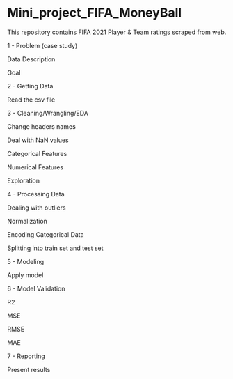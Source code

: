 # Mini_project_FIFA_MoneyBall
This repository contains FIFA 2021 Player & Team ratings scraped from web.

1 - Problem (case study)

Data Description

Goal


2 - Getting Data

Read the csv file


3 - Cleaning/Wrangling/EDA

Change headers names

Deal with NaN values

Categorical Features

Numerical Features

Exploration


4 - Processing Data

Dealing with outliers

Normalization

Encoding Categorical Data

Splitting into train set and test set


5 - Modeling

Apply model


6 - Model Validation

R2

MSE

RMSE

MAE


7 - Reporting

Present results
